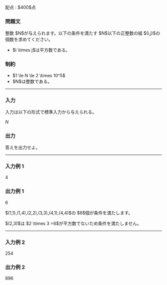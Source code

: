 
<div>

<span>

<span>

<p>
配点 : $400$点
</p>

<div>

<section>

### **問題文**

<p>
整数 $N$が与えられます。以下の条件を満たす $N$以下の正整数の組 $(i,j)$の個数を求めてください。
</p>

<ul>

<li>
$i \times j$は平方数である。
</li>

</ul>

</section>

</div>

<div>

<section>

### **制約**

<ul>

<li>
$1 \le N \le 2 \times 10^5$
</li>

<li>
$N$は整数である。
</li>

</ul>

</section>

</div>

---

<div>

<div>

<section>

### **入力**

<p>
入力は以下の形式で標準入力から与えられる。
</p>

<div>

$N$
</div>

</section>

</div>

<div>

<section>

### **出力**

<p>
答えを出力せよ。
</p>

</section>

</div>

</div>

---

<div>

<section>

### **入力例 1**

<div>

4

</div>

</section>

</div>

<div>

<section>

### **出力例 1**

<div>

6

</div>

<p>
$(1,1),(1,4),(2,2),(3,3),(4,1),(4,4)$の $6$個が条件を満たします。
</p>

<p>
$(2,3)$は $2 \times 3 =6$が平方数でないため条件を満たしません。
</p>

</section>

</div>

---

<div>

<section>

### **入力例 2**

<div>

254

</div>

</section>

</div>

<div>

<section>

### **出力例 2**

<div>

896

</div>

</section>

</div>

</span>

</span>

</div>
